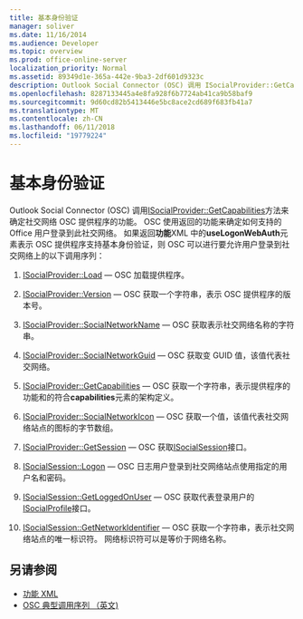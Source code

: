 ```yaml
---
title: 基本身份验证
manager: soliver
ms.date: 11/16/2014
ms.audience: Developer
ms.topic: overview
ms.prod: office-online-server
localization_priority: Normal
ms.assetid: 89349d1e-365a-442e-9ba3-2df601d9323c
description: Outlook Social Connector (OSC) 调用 ISocialProvider::GetCapabilities 方法来确定社交网络 OSC 提供程序的功能。
ms.openlocfilehash: 8287133445a4e8fa928f6b7724ab41ca9b58baf9
ms.sourcegitcommit: 9d60cd82b5413446e5bc8ace2cd689f683fb41a7
ms.translationtype: MT
ms.contentlocale: zh-CN
ms.lasthandoff: 06/11/2018
ms.locfileid: "19779224"
---
```

# <a name="basic-authentication"></a>基本身份验证

Outlook Social Connector (OSC) 调用[ISocialProvider::GetCapabilities](isocialprovider-getcapabilities.md)方法来确定社交网络 OSC 提供程序的功能。 OSC 使用返回的功能来确定如何支持的 Office 用户登录到此社交网络。 如果返回**功能**XML 中的**useLogonWebAuth**元素表示 OSC 提供程序支持基本身份验证，则 OSC 可以进行要允许用户登录到社交网络上的以下调用序列： 
  
1. [ISocialProvider::Load](isocialprovider-load.md) — OSC 加载提供程序。 
    
2. [ISocialProvider::Version](isocialprovider-version.md) — OSC 获取一个字符串，表示 OSC 提供程序的版本号。 
    
3. [ISocialProvider::SocialNetworkName](isocialprovider-socialnetworkname.md) — OSC 获取表示社交网络名称的字符串。 
    
4. [ISocialProvider::SocialNetworkGuid](isocialprovider-socialnetworkguid.md) — OSC 获取变 GUID 值，该值代表社交网络。 
    
5. [ISocialProvider::GetCapabilities](isocialprovider-getcapabilities.md) — OSC 获取一个字符串，表示提供程序的功能和的符合**capabilities**元素的架构定义。 
    
6. [ISocialProvider::SocialNetworkIcon](isocialprovider-socialnetworkicon.md) — OSC 获取一个值，该值代表社交网络站点的图标的字节数组。 
    
7. [ISocialProvider::GetSession](isocialprovider-getsession.md) — OSC 获取[ISocialSession](isocialsessioniunknown.md)接口。 
    
8. [ISocialSession::Logon](isocialsession-logon.md) — OSC 日志用户登录到社交网络站点使用指定的用户名和密码。 
    
9. [ISocialSession::GetLoggedOnUser](isocialsession-getloggedonuser.md) — OSC 获取代表登录用户的[ISocialProfile](isocialprovideriunknown.md)接口。 
    
10. [ISocialSession::GetNetworkIdentifier](isocialsession-getnetworkidentifier.md) — OSC 获取一个字符串，表示社交网络站点的唯一标识符。 网络标识符可以是等价于网络名称。 
    
## <a name="see-also"></a>另请参阅

- [功能 XML](xml-for-capabilities.md)
- [OSC 典型调用序列 （英文)](osc-typical-calling-sequences.md)

